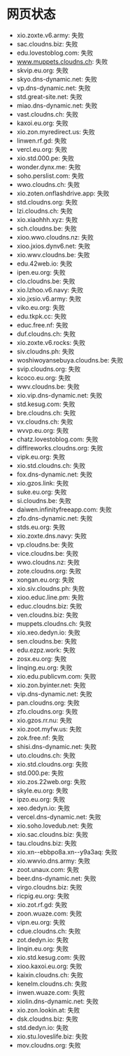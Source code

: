 # 网页状态
- xio.zoxte.v6.army: 失败
- sac.cloudns.biz: 失败
- edu.lovestoblog.com: 失败
- www.muppets.cloudns.ch: 失败
- skvip.eu.org: 失败
- skyo.dns-dynamic.net: 失败
- vp.dns-dynamic.net: 失败
- std.great-site.net: 失败
- miao.dns-dynamic.net: 失败
- vast.cloudns.ch: 失败
- kaxoi.eu.org: 失败
- xio.zon.myredirect.us: 失败
- linwen.rf.gd: 失败
- vercl.eu.org: 失败
- xio.std.000.pe: 失败
- wonder.dynx.me: 失败
- soho.perslist.com: 失败
- wwo.cloudns.ch: 失败
- xio.zoten.onflashdrive.app: 失败
- std.cloudns.org: 失败
- lzi.cloudns.ch: 失败
- xio.xiaohhh.xyz: 失败
- sch.cloudns.be: 失败
- xioo.wwo.cloudns.nz: 失败
- xioo.jxios.dynv6.net: 失败
- xio.wwv.cloudns.be: 失败
- edu.42web.io: 失败
- ipen.eu.org: 失败
- clo.cloudns.be: 失败
- xio.lzhoo.v6.navy: 失败
- xio.jxsio.v6.army: 失败
- viko.eu.org: 失败
- edu.tkpk.cc: 失败
- educ.free.nf: 失败
- duf.cloudns.ch: 失败
- xio.zoxte.v6.rocks: 失败
- siv.cloudns.ph: 失败
- woshiwoyansebuya.cloudns.be: 失败
- svip.cloudns.org: 失败
- kcoco.eu.org: 失败
- wwv.cloudns.be: 失败
- xio.vip.dns-dynamic.net: 失败
- std.kesug.com: 失败
- bre.cloudns.ch: 失败
- vx.cloudns.ch: 失败
- wvvp.eu.org: 失败
- chatz.lovestoblog.com: 失败
- diffireworks.cloudns.org: 失败
- vipk.eu.org: 失败
- xio.std.cloudns.ch: 失败
- fox.dns-dynamic.net: 失败
- xio.gzos.link: 失败
- suke.eu.org: 失败
- si.cloudns.be: 失败
- daiwen.infinityfreeapp.com: 失败
- zfo.dns-dynamic.net: 失败
- stds.eu.org: 失败
- xio.zoxte.dns.navy: 失败
- vp.cloudns.be: 失败
- vice.cloudns.be: 失败
- wwo.cloudns.nz: 失败
- zote.cloudns.org: 失败
- xongan.eu.org: 失败
- xio.siv.cloudns.ph: 失败
- xioo.educ.line.pm: 失败
- educ.cloudns.biz: 失败
- ven.cloudns.biz: 失败
- muppets.cloudns.ch: 失败
- xio.xeo.dedyn.io: 失败
- sen.cloudns.be: 失败
- edu.ezpz.work: 失败
- zosx.eu.org: 失败
- linqing.eu.org: 失败
- xio.edu.publicvm.com: 失败
- xio.zon.byinter.net: 失败
- vip.dns-dynamic.net: 失败
- pan.cloudns.org: 失败
- zfo.cloudns.org: 失败
- xio.gzos.rr.nu: 失败
- xio.zoot.myfw.us: 失败
- zok.free.nf: 失败
- shisi.dns-dynamic.net: 失败
- uto.cloudns.ch: 失败
- xio.std.cloudns.org: 失败
- std.000.pe: 失败
- xio.zos.22web.org: 失败
- skyle.eu.org: 失败
- ipzo.eu.org: 失败
- xeo.dedyn.io: 失败
- vercel.dns-dynamic.net: 失败
- xio.soho.lovedub.net: 失败
- xio.sac.cloudns.biz: 失败
- tau.cloudns.biz: 失败
- xio.xn--ebbpo8a.xn--y9a3aq: 失败
- xio.wwvio.dns.army: 失败
- zoot.unaux.com: 失败
- beer.dns-dynamic.net: 失败
- virgo.cloudns.biz: 失败
- ricpig.eu.org: 失败
- xio.zot.rf.gd: 失败
- zoon.wuaze.com: 失败
- vipn.eu.org: 失败
- cdue.cloudns.ch: 失败
- zot.dedyn.io: 失败
- linqin.eu.org: 失败
- xio.std.kesug.com: 失败
- xioo.kaxoi.eu.org: 失败
- kaixin.cloudns.ch: 失败
- kenelm.cloudns.ch: 失败
- inwen.wuaze.com: 失败
- xiolin.dns-dynamic.net: 失败
- xio.zon.lookin.at: 失败
- dsk.cloudns.biz: 失败
- std.dedyn.io: 失败
- xio.stu.loveslife.biz: 失败
- mov.cloudns.org: 失败
